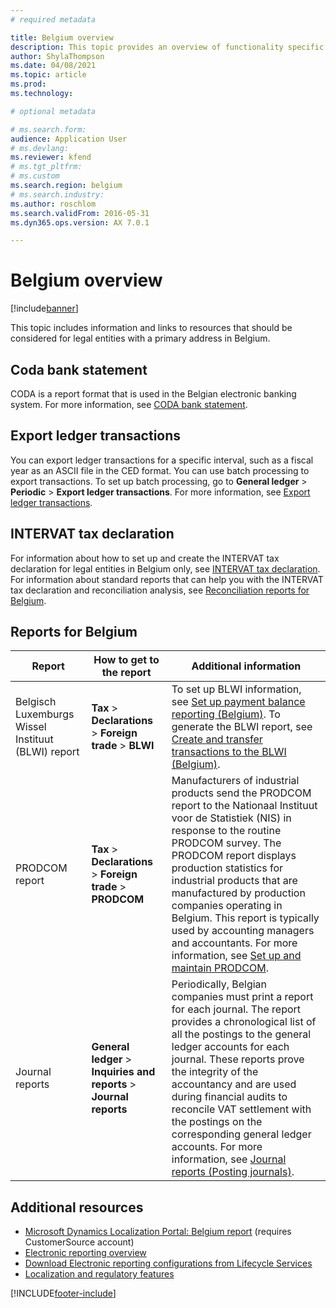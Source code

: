 ```yaml
---
# required metadata

title: Belgium overview
description: This topic provides an overview of functionality specific to Belgium.
author: ShylaThompson
ms.date: 04/08/2021
ms.topic: article
ms.prod: 
ms.technology: 

# optional metadata

# ms.search.form:
audience: Application User
# ms.devlang: 
ms.reviewer: kfend
# ms.tgt_pltfrm: 
# ms.custom
ms.search.region: belgium
# ms.search.industry: 
ms.author: roschlom
ms.search.validFrom: 2016-05-31
ms.dyn365.ops.version: AX 7.0.1

---
```


# Belgium overview

[!include[banner](../includes/banner.md)]

This topic includes information and links to resources that should be considered for legal entities with a primary address in Belgium.

## Coda bank statement
CODA is a report format that is used in the Belgian electronic banking system. For more information, see [CODA bank statement](emea-bel-coda-bank-statement-import.md).

## Export ledger transactions
You can export ledger transactions for a specific interval, such as a fiscal year as an ASCII file in the CED format. You can use batch processing to export transactions. To set up batch processing, go to **General ledger** > **Periodic** > **Export ledger transactions**. For more information, see [Export ledger transactions](emea-bel-export-ledger-transactions.md).

## INTERVAT tax declaration
For information about how to set up and create the INTERVAT tax declaration for legal entities in Belgium only, see [INTERVAT tax declaration](emea-bel-intervat-tax-declaration.md). 
For information about standard reports that can help you with the INTERVAT tax declaration and reconciliation analysis, see [Reconciliation reports for Belgium](emea-bel-reconciliation-reports.md).

## Reports for Belgium

| Report                     | How to get to the report | Additional information                 |
|----------------------------|--------------------------|----------------------------------------|
|Belgisch Luxemburgs Wissel Instituut (BLWI) report|**Tax** > **Declarations** > **Foreign trade** > **BLWI** | To set up BLWI information, see [Set up payment balance reporting (Belgium)](tasks/be-00011-set-up-payment-balance-reporting.md). To generate the BLWI report, see [Create and transfer transactions to the BLWI (Belgium)](tasks/be-00011-create-transfer-blwi.md).| 
|PRODCOM report|**Tax** > **Declarations** > **Foreign trade** > **PRODCOM**|Manufacturers of industrial products send the PRODCOM report to the Nationaal Instituut voor de Statistiek (NIS) in response to the routine PRODCOM survey. The PRODCOM report displays production statistics for industrial products that are manufactured by production companies operating in Belgium. This report is typically used by accounting managers and accountants. For more information, see [Set up and maintain PRODCOM](emea-bel-prodcom-report.md). |
|Journal reports|**General ledger** > **Inquiries and reports** > **Journal reports**|Periodically, Belgian companies must print a report for each journal. The report provides a chronological list of all the postings to the general ledger accounts for each journal. These reports prove the integrity of the accountancy and are used during financial audits to reconcile VAT settlement with the postings on the corresponding general ledger accounts. For more information, see [Journal reports (Posting journals)](emea-bel-journal-reports.md). |

## Additional resources

- [Microsoft Dynamics Localization Portal: Belgium report](https://mbs.microsoft.com/files/customer/AX/Support/supportnews/Belgium.html) (requires CustomerSource account)
- [Electronic reporting overview](../../dev-itpro/analytics/general-electronic-reporting.md)
- [Download Electronic reporting configurations from Lifecycle Services](../../dev-itpro/analytics/download-electronic-reporting-configuration-lcs.md)
- [Localization and regulatory features](../../dev-itpro/lcs-solutions/country-region.md?toc=/fin-and-ops/toc.json)


[!INCLUDE[footer-include](../../includes/footer-banner.md)]
